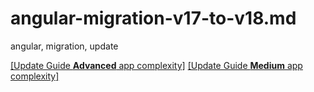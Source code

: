 # angular-migration-v17-to-v18.md

angular, migration, update

[[Update Guide **Advanced** app complexity]](https://next.angular.dev/update-guide?v=17.0-18.0&l=3)
[[Update Guide **Medium** app complexity]](https://next.angular.dev/update-guide?v=17.0-18.0&l=2)
